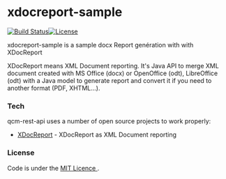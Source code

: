 # xdocreport-sample
 
  
[![Build Status](https://api.travis-ci.com/EricMuller/xdocreport-sample.svg?branch=master)](https://travis-ci.com/EricMuller/xdocreport-sample)[![License](http://img.shields.io/:license-mit-blue.svg)](https://opensource.org/licenses/mit-license.php)


xdocreport-sample is a sample docx Report genération with with XDocReport


XDocReport means XML Document reporting. It's Java API to merge XML document created with MS Office (docx) 
or OpenOffice (odt), LibreOffice (odt) with a Java model to generate 
report and convert it if you need to another format (PDF, XHTML...).


### Tech

qcm-rest-api uses a number of open source projects to work properly:

* [XDocReport](https://github.com/opensagres/xdocreport) - XDocReport as XML Document reporting


### License


Code is under the [MIT Licence ](https://opensource.org/licenses/mit-license.php).
